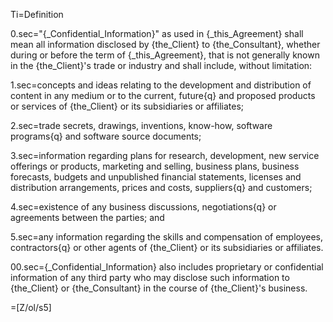 Ti=Definition

0.sec="{_Confidential_Information}" as used in {_this_Agreement} shall mean all information disclosed by {the_Client} to {the_Consultant}, whether during or before the term of {_this_Agreement}, that is not generally known in the {the_Client}'s trade or industry and shall include, without limitation:

1.sec=concepts and ideas relating to the development and distribution of content in any medium or to the current, future{q} and proposed products or services of {the_Client} or its subsidiaries or affiliates;

2.sec=trade secrets, drawings, inventions, know-how, software programs{q} and software source documents;

3.sec=information regarding plans for research, development, new service offerings or products, marketing and selling, business plans, business forecasts, budgets and unpublished financial statements, licenses and distribution arrangements, prices and costs, suppliers{q} and customers;

4.sec=existence of any business discussions, negotiations{q} or agreements between the parties; and

5.sec=any information regarding the skills and compensation of employees, contractors{q} or other agents of {the_Client} or its subsidiaries or affiliates.

00.sec={_Confidential_Information} also includes proprietary or confidential information of any third party who may disclose such information to {the_Client} or {the_Consultant} in the course of {the_Client}'s business.

=[Z/ol/s5]
